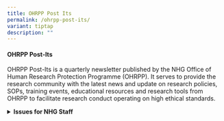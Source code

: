 ```yaml
---
title: OHRPP Post Its
permalink: /ohrpp-post-its/
variant: tiptap
description: ""
---
```

<h4><strong>OHRPP Post-Its</strong></h4>
<p>OHRPP Post-Its is a quarterly newsletter published by the NHG Office of
Human Research Protection Programme (OHRPP). It serves to provide the research
community with the latest news and update on research policies, SOPs, training
events, educational resources and research tools from OHRPP to facilitate
research conduct operating on high ethical standards.</p>
<p></p>
<div data-type="detailGroup" class="isomer-accordion-group isomer-accordion isomer-accordion-white">
<details class="isomer-details">
<summary><strong>Issues for NHG Staff</strong>
</summary>
<div data-type="detailsContent" class="isomer-details-content">
<p></p>
<p>(Restricted: NHG Intranet access required)</p>
<p></p>
<ul data-tight="true" class="tight">
<li>
<p><a href="https://mynhg.nhg.com.sg/Div/GRDO/Shared%20Library/Research%20Education/OHRPP%20POST-ITS%20Newsletter/OHRPP%20POST-ITS_DEC_23_Newsletter_NHG.pdf" rel="noopener noreferrer nofollow" target="_blank">Issue 31 (Dec 2023)</a> 
</p>
</li>
<li>
<p><a href="https://mynhg.nhg.com.sg/Div/GRDO/Shared%20Library/Research%20Education/OHRPP%20POST-ITS%20Newsletter/OHRPP%20POST-ITS_Sept_23_Newsletter_NHG.pdf" rel="noopener noreferrer nofollow" target="_blank">Issue 30&nbsp;(Sep 2023)</a>
</p>
</li>
<li>
<p><a href="https://mynhg.nhg.com.sg/Div/GRDO/Shared%20Library/Research%20Education/OHRPP%20POST-ITS%20Newsletter/OHRPP%20POST-ITS_MAY_23_Newsletter_NHG.pdf?Web=1" rel="noopener noreferrer nofollow" target="_blank">Issue 29&nbsp;(May 2023)</a>
</p>
</li>
<li>
<p><a href="https://mynhg.nhg.com.sg/Div/GRDO/Shared%20Library/Research%20Education/OHRPP%20POST-ITS%20Newsletter/OHRPP%20POST-ITS_APR_23_Newsletter_NHG_HBR%20ERC%20V2.pdf?Web=1" rel="noopener noreferrer nofollow" target="_blank">Issue 28 (Apr 2023)</a>
</p>
</li>
<li>
<p><a href="https://mynhg.nhg.com.sg/Div/GRDO/Shared%20Library/Research%20Education/OHRPP%20POST-ITS%20Newsletter/OHRPP%20POST-ITS_FEB_23_Newsletter_NHG.pdf?Web=1" rel="noopener noreferrer nofollow" target="_blank">Issue 27 (Feb 2023)</a>
</p>
</li>
<li>
<p><a href="https://mynhg.nhg.com.sg/Div/GRDO/Shared%20Library/Research%20Education/OHRPP%20POST-ITS%20Newsletter/OHRPP%20POST-ITS_OCT_22_Newsletter_NHG.pdf?Web=1" rel="noopener noreferrer nofollow" target="_blank">Issue 26 (Oct&nbsp;2022)</a>
</p>
</li>
<li>
<p><a href="https://mynhg.nhg.com.sg/Div/GRDO/Shared%20Library/Research%20Education/OHRPP%20POST-ITS%20Newsletter/OHRPP%20POST-ITS_JUL_22_Newsletter%20(NHG).pdf?Web=1" rel="noopener noreferrer nofollow" target="_blank">Issue 25 (Jul 2022)</a>
</p>
</li>
<li>
<p><a href="https://mynhg.nhg.com.sg/Div/GRDO/Shared%20Library/Research%20Education/OHRPP%20POST-ITS%20Newsletter/OHRPP%20POST-ITS_APR%2022_Newsletter%20(NHG).pdf?Web=1" rel="noopener noreferrer nofollow" target="_blank">Issue 24 (Apr 2022)</a>
</p>
</li>
<li>
<p><a href="https://mynhg.nhg.com.sg/Div/GRDO/Shared%20Library/Research%20Education/OHRPP%20POST-ITS%20Newsletter/OHRPP%20POST-ITS_Nov%2021_(NHG).pdf?Web=1" rel="noopener noreferrer nofollow" target="_blank">Issue 23 (Nov&nbsp;2021)</a>&nbsp;</p>
</li>
<li>
<p><a href="https://www.research.nhg.com.sg/wps/wcm/connect/d36bb4d6-1fd7-4348-ac3c-3e368d02b698/OHRPP+POST-ITS_Oct+21.pdf?MOD=AJPERES&amp;CVID=nSoGsox&amp;CVID=nSoGsox&amp;CVID=nSoGsox&amp;CVID=nSoGsox&amp;CVID=nSoGsox&amp;CVID=nSoGsox&amp;CVID=nSoGsox&amp;CVID=nSoGsox&amp;CVID=nSoGsox&amp;CVID=nSoGsox&amp;CVID=nSoGsox&amp;CVID=nSoGsox&amp;CVID=nSoGsox" rel="noopener noreferrer nofollow" target="_blank">Issue 22&nbsp;(Oct 2021)</a>
</p>
</li>
<li>
<p><a href="https://mynhg.nhg.com.sg/Div/GRDO/Shared%20Library/Research%20Education/OHRPP%20POST-ITS%20Newsletter/OHRPP%20POST-ITS_Jun21%20newsletter_(NHG)_rv220621_Final.pdf?Web=1" rel="noopener noreferrer nofollow" target="_blank">Issue&nbsp;21&nbsp;(Jun&nbsp;2021)</a>
</p>
</li>
<li>
<p><a href="https://mynhg.nhg.com.sg/Div/GRDO/Shared%20Library/Research%20Education/OHRPP%20POST-ITS%20Newsletter/OHRPP%20POST-ITS%20(for%20NHG)_Issue%2020(Mar%2021)_Final.pdf?Web=1" rel="noopener noreferrer nofollow" target="_blank">Issue 20 (Mar 2021)</a> 
</p>
</li>
<li>
<p><a href="https://mynhg.nhg.com.sg/Div/GRDO/Shared%20Library/Research%20Education/OHRPP%20POST-ITS%20Newsletter/OHRPP%20POST-ITS%20(for%20NHG)_Issue%2019(Oct%2020)_Final.pdf?Web=1" rel="noopener noreferrer nofollow" target="_blank">Issue 19 (Oct 2020)</a>
</p>
</li>
</ul>
</div>
</details>
</div>
<p></p>
<h4></h4>
<p></p>
<h4></h4>
<p></p>
<p></p>
<p></p>
